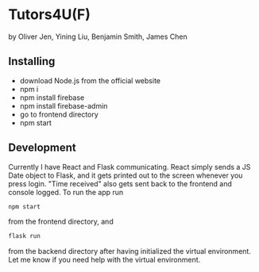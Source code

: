 # Tutors4U(F)
by Oliver Jen, Yining Liu, Benjamin Smith, James Chen

## Installing
- download Node.js from the official website
- npm i
- npm install firebase
- npm install firebase-admin
- go to frontend directory
- npm start

## Development
Currently I have React and Flask communicating. React simply sends a JS Date object to Flask,
and it gets printed out to the screen whenever you press login. "Time received" also gets sent back
to the frontend and console logged. To run the app run
```bash
npm start
```
from the frontend directory, and
```bash
flask run
```
from the backend directory after having initialized the virtual environment. Let me know if you need help
with the virtual environment.
